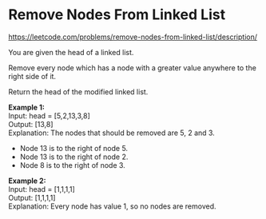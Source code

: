 # Remove Nodes From Linked List
https://leetcode.com/problems/remove-nodes-from-linked-list/description/

You are given the head of a linked list.

Remove every node which has a node with a greater value anywhere to the right side of it.

Return the head of the modified linked list.

<b>Example 1:</b>\
Input: head = [5,2,13,3,8]\
Output: [13,8]\
Explanation: The nodes that should be removed are 5, 2 and 3.
- Node 13 is to the right of node 5.
- Node 13 is to the right of node 2.
- Node 8 is to the right of node 3.

<b>Example 2:</b>\
Input: head = [1,1,1,1]\
Output: [1,1,1,1]\
Explanation: Every node has value 1, so no nodes are removed.